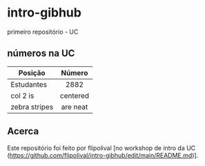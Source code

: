 # intro-gibhub
primeiro repositório - UC

## números na UC

| Posição        | Número |
| ------------- |:-------------:|
| Estudantes      | 2882 |
| col 2 is      | centered      |
| zebra stripes | are neat      |

## Acerca

Este repositório foi feito por flipolival [no workshop de intro da UC (https://github.com/flipolival/intro-gibhub/edit/main/README.md)].

